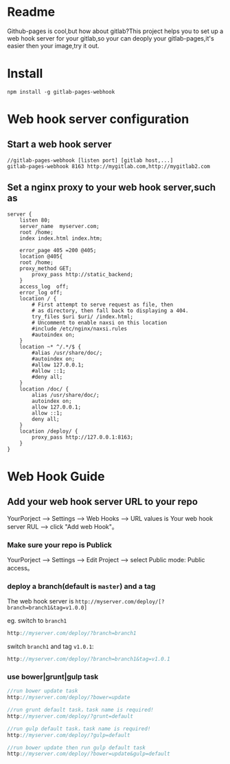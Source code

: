 Readme
=========
Github-pages is cool,but how about gitlab?This project helps you to set up a web hook server for your gitlab,so your can deoply your gitlab-pages,it's easier then your image,try it out.

Install
==========
```shell
npm install -g gitlab-pages-webhook
```

Web hook server configuration
================
## Start a web hook server
```shell
//gitlab-pages-webhook [listen port] [gitlab host,...]
gitlab-pages-webhook 8163 http://mygitlab.com,http://mygitlab2.com
```

## Set a nginx proxy to your web hook server,such as
```shell
server {
    listen 80;
    server_name  myserver.com;
    root /home;
    index index.html index.htm;

    error_page 405 =200 @405;
    location @405{
  	root /home;
	proxy_method GET;
    	proxy_pass http://static_backend;
    }
    access_log  off;
    error_log off;
    location / {
        # First attempt to serve request as file, then
        # as directory, then fall back to displaying a 404.
        try_files $uri $uri/ /index.html;
        # Uncomment to enable naxsi on this location
        #include /etc/nginx/naxsi.rules
        #autoindex on;
    }
    location ~* ^/.*/$ {
        #alias /usr/share/doc/;
        #autoindex on;
        #allow 127.0.0.1;
        #allow ::1;
        #deny all;
    }
    location /doc/ {
        alias /usr/share/doc/;
        autoindex on;
        allow 127.0.0.1;
        allow ::1;
        deny all;
    }
    location /deploy/ {
        proxy_pass http://127.0.0.1:8163;
    }
}
```

Web Hook Guide
===============

## Add your web hook server URL to your repo
YourPorject --> Settings --> Web Hooks --> URL values is Your web hook server RUL --> click "Add web Hook"。

### Make sure your repo is Publick
YourPorject --> Settings --> Edit Project --> select Public mode: Public access。

### deploy a branch(default is `master`) and a tag
The web hook server is `http://myserver.com/deploy/[?branch=branch1&tag=v1.0.0]`

eg. switch to `branch1`

```javascript
http://myserver.com/deploy/?branch=branch1
```

switch `branch1` and tag `v1.0.1`:

```javascript
http://myserver.com/deploy/?branch=branch1&tag=v1.0.1
```

### use bower|grunt|gulp task
```javascript
//run bower update task
http://myserver.com/deploy/?bower=update

//run grunt default task，task name is required!
http://myserver.com/deploy/?grunt=default

//run gulp default task，task name is required!
http://myserver.com/deploy/?gulp=default

//run bower update then run gulp default task
http://myserver.com/deploy/?bower=update&gulp=default
```
